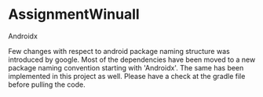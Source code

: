 # AssignmentWinuall
Androidx

Few changes with respect to android package naming structure was introduced by google. Most of the dependencies have been 
moved to a new package naming convention starting with 'Androidx'. The same has been implemented in this project as well.
Please have a check at the gradle file before pulling the code.
